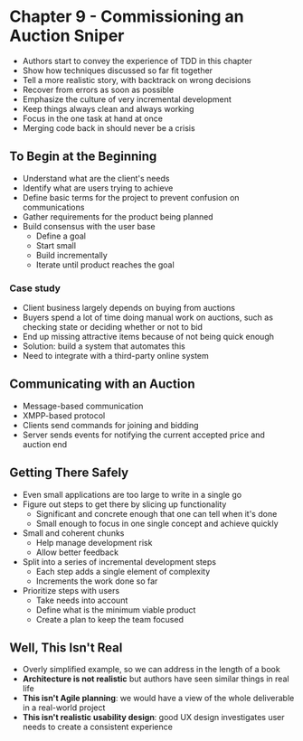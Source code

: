 # Chapter 9 - Commissioning an Auction Sniper

* Authors start to convey the experience of TDD in this chapter
* Show how techniques discussed so far fit together
* Tell a more realistic story, with backtrack on wrong decisions
* Recover from errors as soon as possible
* Emphasize the culture of very incremental development
* Keep things always clean and always working
* Focus in the one task at hand at once
* Merging code back in should never be a crisis

## To Begin at the Beginning

* Understand what are the client's needs
* Identify what are users trying to achieve
* Define basic terms for the project to prevent confusion on communications
* Gather requirements for the product being planned
* Build consensus with the user base
  * Define a goal
  * Start small
  * Build incrementally
  * Iterate until product reaches the goal

### Case study

* Client business largely depends on buying from auctions
* Buyers spend a lot of time doing manual work on auctions, such as checking state or deciding whether or not to bid
* End up missing attractive items because of not being quick enough
* Solution: build a system that automates this
* Need to integrate with a third-party online system

## Communicating with an Auction

* Message-based communication
* XMPP-based protocol
* Clients send commands for joining and bidding
* Server sends events for notifying the current accepted price and auction end

## Getting There Safely

* Even small applications are too large to write in a single go
* Figure out steps to get there by slicing up functionality
  * Significant and concrete enough that one can tell when it's done
  * Small enough to focus in one single concept and achieve quickly
* Small and coherent chunks
  * Help manage development risk
  * Allow better feedback
* Split into a series of incremental development steps
  * Each step adds a single element of complexity
  * Increments the work done so far
* Prioritize steps with users
  * Take needs into account
  * Define what is the minimum viable product
  * Create a plan to keep the team focused

## Well, This Isn't Real
* Overly simplified example, so we can address in the length of a book
* **Architecture is not realistic** but authors have seen similar things in real life
* **This isn't Agile planning**: we would have a view of the whole deliverable in a real-world project
* **This isn't realistic usability design**: good UX design investigates user needs to create a consistent experience
